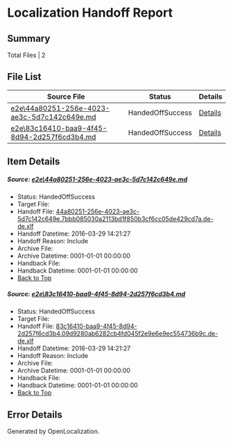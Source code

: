 # <a name='report-top'></a> Localization Handoff Report

## Summary
 Total Files | 2

## File List
 Source File | Status | Details 
 ----------- | ------ | ------- 
 [e2e\44a80251-256e-4023-ae3c-5d7c142c649e.md](https://github.com/OpenLocalizationTest/oltest/blob/9ec454d7520110eff3ffbf300858e2e6b6a9e9d5/e2e/44a80251-256e-4023-ae3c-5d7c142c649e.md) | HandedOffSuccess | [Details](#51c939fbcc84921c040cbd4e71780569cdd4dcb91)
 [e2e\83c16410-baa9-4f45-8d94-2d257f6cd3b4.md](https://github.com/OpenLocalizationTest/oltest/blob/9ec454d7520110eff3ffbf300858e2e6b6a9e9d5/e2e/83c16410-baa9-4f45-8d94-2d257f6cd3b4.md) | HandedOffSuccess | [Details](#3e40cb01589c250c0e72479f62f15b1b87c8b8bd3)

## Item Details
##### <a name='51c939fbcc84921c040cbd4e71780569cdd4dcb91'></a> Source: [e2e\44a80251-256e-4023-ae3c-5d7c142c649e.md](https://github.com/OpenLocalizationTest/oltest/blob/9ec454d7520110eff3ffbf300858e2e6b6a9e9d5/e2e/44a80251-256e-4023-ae3c-5d7c142c649e.md)
* Status: HandedOffSuccess
* Target File: 
* Handoff File: [44a80251-256e-4023-ae3c-5d7c142c649e.7bbb085030a2113bd1f850b3cf6cc05de429cd7a.de-de.xlf](https://github.com/OpenLocalizationTestOrg/olhandoff-e2e/blob/0164ad74dc764375216905065b262f9b9afd24c3/ol-handoff/OpenLocalizationTestOrg/oltest.de-de/ci/ht/44a80251-256e-4023-ae3c-5d7c142c649e.7bbb085030a2113bd1f850b3cf6cc05de429cd7a.de-de.xlf)
* Handoff Datetime: 2016-03-29 14:21:27
* Handoff Reason: Include
* Archive File: 
* Archive Datetime: 0001-01-01 00:00:00
* Handback File: 
* Handback Datetime: 0001-01-01 00:00:00
* [Back to Top](#report-top)

##### <a name='3e40cb01589c250c0e72479f62f15b1b87c8b8bd3'></a> Source: [e2e\83c16410-baa9-4f45-8d94-2d257f6cd3b4.md](https://github.com/OpenLocalizationTest/oltest/blob/9ec454d7520110eff3ffbf300858e2e6b6a9e9d5/e2e/83c16410-baa9-4f45-8d94-2d257f6cd3b4.md)
* Status: HandedOffSuccess
* Target File: 
* Handoff File: [83c16410-baa9-4f45-8d94-2d257f6cd3b4.09d9280ab6282cb4fd045f2e9e6e9ec554736b9c.de-de.xlf](https://github.com/OpenLocalizationTestOrg/olhandoff-e2e/blob/0164ad74dc764375216905065b262f9b9afd24c3/ol-handoff/OpenLocalizationTestOrg/oltest.de-de/ci/ht/83c16410-baa9-4f45-8d94-2d257f6cd3b4.09d9280ab6282cb4fd045f2e9e6e9ec554736b9c.de-de.xlf)
* Handoff Datetime: 2016-03-29 14:21:27
* Handoff Reason: Include
* Archive File: 
* Archive Datetime: 0001-01-01 00:00:00
* Handback File: 
* Handback Datetime: 0001-01-01 00:00:00
* [Back to Top](#report-top)


## Error Details

Generated by OpenLocalization.
